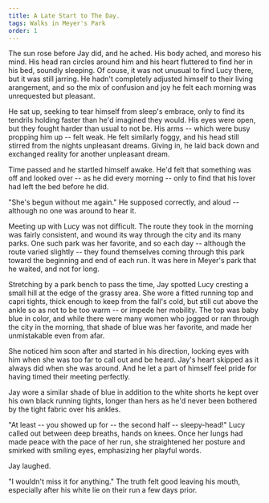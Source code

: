 ```yaml
---
title: A Late Start to The Day.
tags: Walks in Meyer's Park
order: 1
---
```


The sun rose before Jay did, and he ached. His body ached, and moreso his mind. His head ran circles around him and his heart fluttered to find her in his bed, soundly sleeping. Of couse, it was not unusual to find Lucy there, but it was still jarring. He hadn't completely adjusted himself to their living arangement, and so the mix of confusion and joy he felt each morning was unrequested but pleasant.

<!--more-->

He sat up, seeking to tear himself from sleep's embrace, only to find its tendrils holding faster than he'd imagined they would. His eyes were open, but they fought harder than usual to not be. His arms -- which were busy propping him up -- felt weak. He felt similarly foggy, and his head still stirred from the nights unpleasant dreams. Giving in, he laid back down and exchanged reality for another unpleasant dream.

Time passed and he startled himself awake. He'd felt that something was off and looked over -- as he did every morning -- only to find that his lover had left the bed before he did.

"She's begun without me again." He supposed correctly, and aloud -- although no one was around to hear it.

Meeting up with Lucy was not difficult. The route they took in the morning was fairly consistent, and wound its way through the city and its many parks. One such park was her favorite, and so each day -- although the route varied slightly -- they found themselves coming through this park toward the beginning and end of each run. It was here in Meyer's park that he waited, and not for long.

Stretching by a park bench to pass the time, Jay spotted Lucy cresting a small hill at the edge of the grassy area. She wore a fitted running top and capri tights, thick enough to keep from the fall's cold, but still cut above the ankle so as not to be too warm -- or impede her mobility. The top was baby blue in color, and while there were many women who jogged or ran through the city in the morning, that shade of blue was her favorite, and made her unmistakable even from afar.

She noticed him soon after and started in his direction, locking eyes with him when she was too far to call out and be heard. Jay's heart skipped as it always did when she was around. And he let a part of himself feel pride for having timed their meeting perfectly.

Jay wore a similar shade of blue in addition to the white shorts he kept over his own black running tights, longer than hers as he'd never been bothered by the tight fabric over his ankles.

"At least -- you showed up for -- the second half -- sleepy-head!" Lucy called out between deep breaths, hands on knees. Once her lungs had made peace with the pace of her run, she straightened her posture and smirked with smiling eyes, emphasizing her playful words.

Jay laughed.

"I wouldn't miss it for anything." The truth felt good leaving his mouth, especially after his white lie on their run a few days prior.

